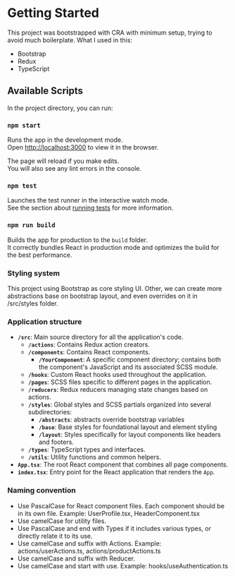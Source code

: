 # Getting Started

This project was bootstrapped with CRA with minimum setup, trying to avoid much boilerplate.
What I used in this:
- Bootstrap
- Redux
- TypeScript

## Available Scripts

In the project directory, you can run:

### `npm start`

Runs the app in the development mode.\
Open [http://localhost:3000](http://localhost:3000) to view it in the browser.

The page will reload if you make edits.\
You will also see any lint errors in the console.

### `npm test`

Launches the test runner in the interactive watch mode.\
See the section about [running tests](https://facebook.github.io/create-react-app/docs/running-tests) for more information.

### `npm run build`

Builds the app for production to the `build` folder.\
It correctly bundles React in production mode and optimizes the build for the best performance.


### Styling system
This project using Bootstrap as core styling UI. Other, we can create more abstractions base on bootstrap layout, and even overrides on it in /src/styles folder.

### Application structure

- **`/src`**: Main source directory for all the application's code.
  - **`/actions`**: Contains Redux action creators.
  - **`/components`**: Contains React components.
    - **`/YourComponent`**: A specific component directory; contains both the component's JavaScript and its associated SCSS module.
  - **`/hooks`**: Custom React hooks used throughout the application.
  - **`/pages`**: SCSS files specific to different pages in the application.
  - **`/reducers`**: Redux reducers managing state changes based on actions.
  - **`/styles`**: Global styles and SCSS partials organized into several subdirectories:
    - **`/abstracts`**: abstracts override bootstrap variables
    - **`/base`**: Base styles for foundational layout and element styling
    - **`/layout`**: Styles specifically for layout components like headers and footers.
  - **`/types`**: TypeScript types and interfaces.
  - **`/utils`**: Utility functions and common helpers.
- **`App.tsx`**: The root React component that combines all page components.
- **`index.tsx`**: Entry point for the React application that renders the `App`.

### Naming convention
- Use PascalCase for React component files. Each component should be in its own file. Example: UserProfile.tsx, HeaderComponent.tsx
- Use camelCase for utility files.
- Use PascalCase and end with Types if it includes various types, or directly relate it to its use.
- Use camelCase and suffix with Actions. Example: actions/userActions.ts, actions/productActions.ts
- Use camelCase and suffix with Reducer.
- Use camelCase and start with use. Example: hooks/useAuthentication.ts


